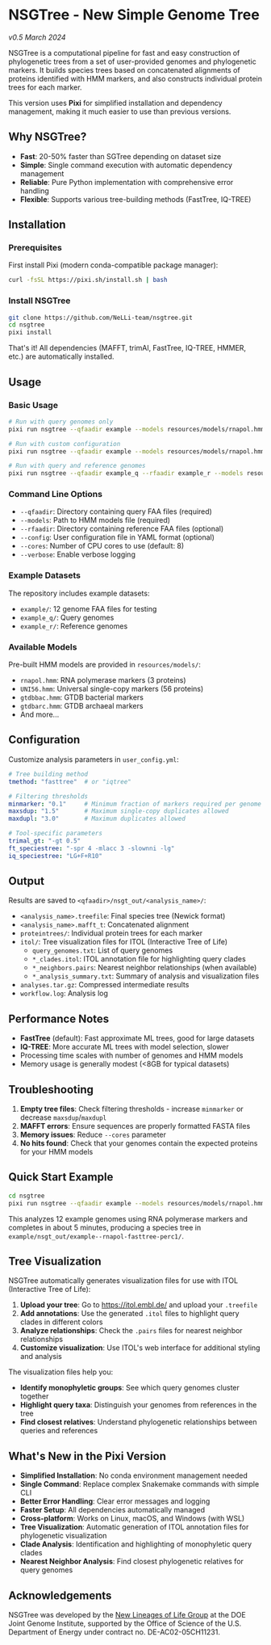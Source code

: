 # NSGTree - New Simple Genome Tree

_v0.5 March 2024_

NSGTree is a computational pipeline for fast and easy construction of phylogenetic trees from a set of user-provided genomes and phylogenetic markers. It builds species trees based on concatenated alignments of proteins identified with HMM markers, and also constructs individual protein trees for each marker.

This version uses **Pixi** for simplified installation and dependency management, making it much easier to use than previous versions.

## Why NSGTree?

- **Fast**: 20-50% faster than SGTree depending on dataset size
- **Simple**: Single command execution with automatic dependency management
- **Reliable**: Pure Python implementation with comprehensive error handling
- **Flexible**: Supports various tree-building methods (FastTree, IQ-TREE)

## Installation

### Prerequisites
First install Pixi (modern conda-compatible package manager):
```bash
curl -fsSL https://pixi.sh/install.sh | bash
```

### Install NSGTree
```bash
git clone https://github.com/NeLLi-team/nsgtree.git
cd nsgtree
pixi install
```

That's it! All dependencies (MAFFT, trimAl, FastTree, IQ-TREE, HMMER, etc.) are automatically installed.

## Usage

### Basic Usage
```bash
# Run with query genomes only
pixi run nsgtree --qfaadir example --models resources/models/rnapol.hmm

# Run with custom configuration
pixi run nsgtree --qfaadir example --models resources/models/rnapol.hmm --config user_config.yml

# Run with query and reference genomes
pixi run nsgtree --qfaadir example_q --rfaadir example_r --models resources/models/UNI56.hmm
```

### Command Line Options
- `--qfaadir`: Directory containing query FAA files (required)
- `--models`: Path to HMM models file (required)
- `--rfaadir`: Directory containing reference FAA files (optional)
- `--config`: User configuration file in YAML format (optional)
- `--cores`: Number of CPU cores to use (default: 8)
- `--verbose`: Enable verbose logging

### Example Datasets
The repository includes example datasets:
- `example/`: 12 genome FAA files for testing
- `example_q/`: Query genomes
- `example_r/`: Reference genomes

### Available Models
Pre-built HMM models are provided in `resources/models/`:
- `rnapol.hmm`: RNA polymerase markers (3 proteins)
- `UNI56.hmm`: Universal single-copy markers (56 proteins)
- `gtdbbac.hmm`: GTDB bacterial markers
- `gtdbarc.hmm`: GTDB archaeal markers
- And more...

## Configuration

Customize analysis parameters in `user_config.yml`:

```yaml
# Tree building method
tmethod: "fasttree"  # or "iqtree"

# Filtering thresholds
minmarker: "0.1"     # Minimum fraction of markers required per genome
maxsdup: "1.5"       # Maximum single-copy duplicates allowed
maxdupl: "3.0"       # Maximum duplicates allowed

# Tool-specific parameters
trimal_gt: "-gt 0.5"
ft_speciestree: "-spr 4 -mlacc 3 -slownni -lg"
iq_speciestree: "LG+F+R10"
```

## Output

Results are saved to `<qfaadir>/nsgt_out/<analysis_name>/`:
- `<analysis_name>.treefile`: Final species tree (Newick format)
- `<analysis_name>.mafft_t`: Concatenated alignment
- `proteintrees/`: Individual protein trees for each marker
- `itol/`: Tree visualization files for ITOL (Interactive Tree of Life)
  - `query_genomes.txt`: List of query genomes
  - `*_clades.itol`: ITOL annotation file for highlighting query clades
  - `*_neighbors.pairs`: Nearest neighbor relationships (when available)
  - `*_analysis_summary.txt`: Summary of analysis and visualization files
- `analyses.tar.gz`: Compressed intermediate results
- `workflow.log`: Analysis log

## Performance Notes

- **FastTree** (default): Fast approximate ML trees, good for large datasets
- **IQ-TREE**: More accurate ML trees with model selection, slower
- Processing time scales with number of genomes and HMM models
- Memory usage is generally modest (<8GB for typical datasets)

## Troubleshooting

1. **Empty tree files**: Check filtering thresholds - increase `minmarker` or decrease `maxsdup`/`maxdupl`
2. **MAFFT errors**: Ensure sequences are properly formatted FASTA files
3. **Memory issues**: Reduce `--cores` parameter
4. **No hits found**: Check that your genomes contain the expected proteins for your HMM models

## Quick Start Example

```bash
cd nsgtree
pixi run nsgtree --qfaadir example --models resources/models/rnapol.hmm
```

This analyzes 12 example genomes using RNA polymerase markers and completes in about 5 minutes, producing a species tree in `example/nsgt_out/example--rnapol-fasttree-perc1/`.

## Tree Visualization

NSGTree automatically generates visualization files for use with ITOL (Interactive Tree of Life):

1. **Upload your tree**: Go to https://itol.embl.de/ and upload your `.treefile`
2. **Add annotations**: Use the generated `.itol` files to highlight query clades in different colors
3. **Analyze relationships**: Check the `.pairs` files for nearest neighbor relationships
4. **Customize visualization**: Use ITOL's web interface for additional styling and analysis

The visualization files help you:
- **Identify monophyletic groups**: See which query genomes cluster together
- **Highlight query taxa**: Distinguish your genomes from references in the tree
- **Find closest relatives**: Understand phylogenetic relationships between queries and references

## What's New in the Pixi Version

- **Simplified Installation**: No conda environment management needed
- **Single Command**: Replace complex Snakemake commands with simple CLI
- **Better Error Handling**: Clear error messages and logging
- **Faster Setup**: All dependencies automatically managed
- **Cross-platform**: Works on Linux, macOS, and Windows (with WSL)
- **Tree Visualization**: Automatic generation of ITOL annotation files for phylogenetic visualization
- **Clade Analysis**: Identification and highlighting of monophyletic query clades
- **Nearest Neighbor Analysis**: Find closest phylogenetic relatives for query genomes

## Acknowledgements

NSGTree was developed by the [New Lineages of Life Group](https://jgi.doe.gov/our-science/scientists-jgi/new-lineages-of-life/) at the DOE Joint Genome Institute, supported by the Office of Science of the U.S. Department of Energy under contract no. DE-AC02-05CH11231.
